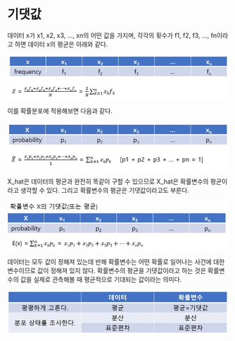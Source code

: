 # 기댓값

데이터 x가 x1, x2, x3, ..., xn의 어떤 값을 가지며, 각각의 횟수가 f1, f2, f3, ..., fn이라고 하면 데이터 x의 평균은 아래와 같다. 

![](./Figure/Expected_value1.JPG)



이를 확률분포에 적용해보면 다음과 같다.

![](./Figure/Expected_value2.JPG)

X_hat은 데이터의 평균과 완전히 똑같이 구할 수 있으므로 X_hat은 확률변수의 평균이라고 생각할 수 있다. 그리고 확률변수의 평균은 기댓값이라고도 부른다. 

![](./Figure/Expected_value3.JPG)



데이터는 모두 값이 정해져 있는데 반해 확률변수는 어떤 확률로 일어나는 사건에 대한 변수이므로 값이 정해져 있지 않다. 확률변수의 평균을 기댓값이라고 하는 것은 확률변수의 값을 실제로 관측해볼 때 평균적으로 기대되는 값이라는 의미다.

![](./Figure/Expected_value4.JPG)